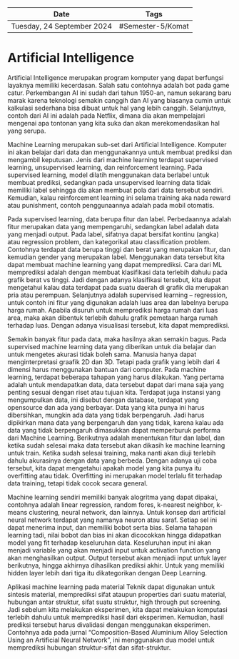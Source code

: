 | Date                       | Tags              |
| -------------------------- | ----------------- |
| Tuesday, 24 September 2024 | #Semester-5/Komat |

# Artificial Intelligence
Artificial Intelligence merupakan program komputer yang dapat berfungsi layaknya memiliki kecerdasan. Salah satu contohnya adalah bot pada game catur. Perkembangan AI ini sudah dari tahun 1950-an, namun sekarang baru marak karena teknologi semakin canggih dan AI yang biasanya cumin untuk kalkulasi sederhana bisa dibuat untuk hal yang lebih canggih. Selanjutnya, contoh dari AI ini adalah pada Netflix, dimana dia akan mempelajari mengenai apa tontonan yang kita suka dan akan merekomendasikan hal yang serupa.

Machine Learning merupakan sub-set dari Artificial Intelligence. Komputer ini akan belajar dari data dan menggunakannya untuk membuat prediksi dan mengambil keputusan. Jenis dari machine learning terdapat supervised learning, unsupervised learning, dan reinforcement learning. Pada supervised learning, model dilatih menggunakan data berlabel untuk membuat prediksi, sedangkan pada unsupervised learning data tidak memiliki label sehingga dia akan membuat pola dari data tersebut sendiri. Kemudian, kalau reinforcement learning ini selama training aka nada reward atau punishment, contoh penggunaannya adalah pada mobil otomatis.

Pada supervised learning, data berupa fitur dan label. Perbedaannya adalah fitur merupakan data yang mempengaruhi, sedangkan label adalah data yang menjadi output. Pada label, sifatnya dapat bersifat kontinu (angka) atau regression problem, dan kategorikal atau classification problem. Contohnya terdapat data berupa tinggi dan berat yang merupakan fitur, dan kemudian gender yang merupakan label. Menggunakan data tersebut kita dapat membuat machine learning yang dapat memprediksi. Cara dari ML memprediksi adalah dengan membuat klasifikasi data terlebih dahulu pada grafik berat vs tinggi. Jadi dengan adanya klasifikasi tersebut, kita dapat mengetahui kalau data terdapat pada suatu daerah di grafik dia merupakan pria atau perempuan. Selanjutnya adalah supervised learning – regression, untuk contoh ini fitur yang digunakan adalah luas area dan labelnya berupa harga rumah. Apabila disuruh untuk memprediksi harga rumah dari luas area, maka akan dibentuk terlebih dahulu grafik pemetaan harga rumah terhadap luas. Dengan adanya visualisasi tersebut, kita dapat memprediksi.

Semakin banyak fitur pada data, maka hasilnya akan semakin bagus. Pada supervised machine learning data yang diberikan untuk dia belajar dan untuk mengetes akurasi tidak boleh sama. Manusia hanya dapat menginterpretasi graafik 2D dan 3D. Tetapi pada grafik yang lebih dari 4 dimensi harus menggunakan bantuan dari computer. Pada machine learning, terdapat beberapa tahapan yang harus dilakukan. Yang pertama adalah untuk mendapatkan data, data tersebut dapat dari mana saja yang penting sesuai dengan riset atau tujuan kita. Terdapat juga instansi yang mengumpulkan data, ini disebut dengan database, terdapat yang opensource dan ada yang berbayar. Data yang kita punya ini harus dibersihkan, mungkin ada data yang tidak berpengaruh. Jadi harus dipikirkan mana data yang berpengaruh dan yang tidak, karena kalau ada data yang tidak berpengaruh dimasukkan dapat memperburuk performa dari Machine Learning. Berikutnya adalah menentukan fitur dan label, dan ketika sudah selesai maka data tersebut akan dikasih ke machine learning untuk train. Ketika sudah selesai training, maka nanti akan diuji terlebih dahulu akurasinya dengan data yang berbeda. Dengan adanya uji coba tersebut, kita dapat mengetahui apakah model yang kita punya itu overfitting atau tidak. Overfitting ini merupakan model terlalu fit terhadap data training, tetapi tidak cocok secara general.

Machine learning sendiri memiliki banyak alogritma yang dapat dipakai, contohnya adalah linear regression, random fores, k-nearest neighbor, k-means clustering, neural network, dan lainnya. Untuk konsep dari artificial neural network terdapat yang namanya neuron atau saraf. Setiap sel ini dapat menerima input, dan memiliki bobot serta bias. Selama tahapan learning tadi, nilai bobot dan bias ini akan dicocokkan hingga didapatkan model yang fit terhadap keseluruhan data. Keseluruhan input ini akan menjadi variable yang akan menjadi input untuk activation function yang akan menghasilkan output. Output tersebut akan menjadi input untuk layer berikutnya, hingga akhirnya dihasilkan prediksi akhir. Untuk yang memiliki hidden layer lebih dari tiga itu dikategorikan dengan Deep Learning.

Aplikasi machine learning pada material Teknik dapat digunakan untuk sintesis material, memprediksi sifat ataupun properties dari suatu material, hubungan antar struktur, sifat suatu struktur, high through put screening. Jadi sebelum kita melakukan eksperimen, kita dapat melakukan komputasi terlebih dahulu untuk memprediksi hasil dari eksperimen. Kemudian, hasil prediksi tersebut harus divalidasi dengan menggunakan eksperimen. Contohnya ada pada jurnal “Composition-Based Aluminium Alloy Selection Using an Artificial Neural Network”, ini menggunakan dua model untuk memprediksi hubungan struktur-sifat dan sifat-struktur.